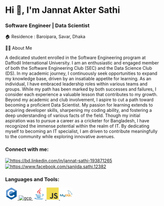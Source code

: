 <h1 align="left">Hi 👋, I'm Jannat Akter Sathi</h1>

<h3 align="left">Software Engineer | Data Scientist </h3>

🏠 Residence : Baroipara, Savar, Dhaka

👨‍🏫 About Me

A dedicated student enrolled in the Software Engineering program at Daffodil International University. I am an enthusiastic and engaged member of both the Software Engineering Club (SEC) and the Data Science Club (DS). In my academic journey, I continuously seek opportunities to expand my knowledge base, driven by an insatiable appetite for learning. As an individual, I have embraced leadership roles within various teams and groups. While my path has been marked by both successes and failures, I consider each experience a valuable lesson that contributes to my growth. Beyond my academic and club involvement, I aspire to cut a path toward becoming a proficient Data Scientist. My passion for learning extends to acquiring developer skills, sharpening my coding ability, and fostering a deep understanding of various facts of the field. Though my initial aspiration was to pursue a career as a cricketer for Bangladesh, I have recognized the immense potential within the realm of IT. By dedicating myself to becoming an IT specialist, I am driven to contribute meaningfully to the community while exploring innovative avenues.

<h3 align="left">Connect with me:</h3>
<p align="left">
<a href="https://bd.linkedin.com/in/jannat-sathi-193871265" target="blank"><img align="center" src="https://raw.githubusercontent.com/rahuldkjain/github-profile-readme-generator/master/src/images/icons/Social/linked-in-alt.svg" alt="https://bd.linkedin.com/in/jannat-sathi-193871265" height="30" width="40" /></a>
<a href="https://www.facebook.com/sanjida.sathi.12382" target="blank"><img align="center" src="https://raw.githubusercontent.com/rahuldkjain/github-profile-readme-generator/master/src/images/icons/Social/facebook.svg" alt="https://www.facebook.com/sanjida.sathi.12382" height="30" width="40" /></a>
</p>

<h3 align="left">Languages and Tools:</h3>
<p align="left"> <a href="https://www.cprogramming.com/" target="_blank" rel="noreferrer"> <img src="https://raw.githubusercontent.com/devicons/devicon/master/icons/c/c-original.svg" alt="c" width="40" height="40"/> </a> <a href="https://cloud.google.com" target="_blank" rel="noreferrer"> <img src="https://www.vectorlogo.zone/logos/google_cloud/google_cloud-icon.svg" alt="gcp" width="40" height="40"/> </a> <a href="https://www.java.com" target="_blank" rel="noreferrer"> <img src="https://raw.githubusercontent.com/devicons/devicon/master/icons/java/java-original.svg" alt="java" width="40" height="40"/> </a> <a href="https://developer.mozilla.org/en-US/docs/Web/JavaScript" target="_blank" rel="noreferrer"> <img src="https://raw.githubusercontent.com/devicons/devicon/master/icons/javascript/javascript-original.svg" alt="javascript" width="40" height="40"/> </a> <a href="https://www.mysql.com/" target="_blank" rel="noreferrer"> <img src="https://raw.githubusercontent.com/devicons/devicon/master/icons/mysql/mysql-original-wordmark.svg" alt="mysql" width="40" height="40"/> </a> </p>

